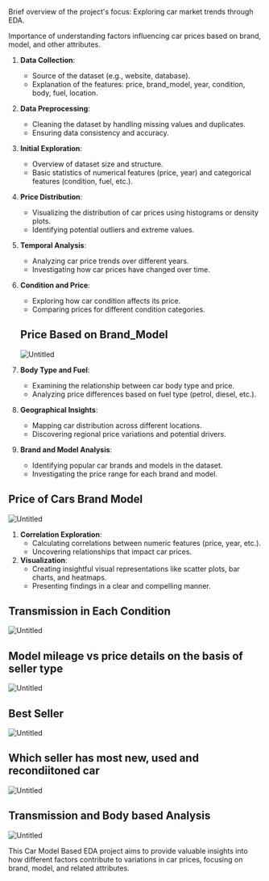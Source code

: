 Brief overview of the project's focus: Exploring car market trends through EDA.

Importance of understanding factors influencing car prices based on brand, model, and other attributes.

1. **Data Collection**:
    - Source of the dataset (e.g., website, database).
    - Explanation of the features: price, brand_model, year, condition, body, fuel, location.
2. **Data Preprocessing**:
    - Cleaning the dataset by handling missing values and duplicates.
    - Ensuring data consistency and accuracy.
3. **Initial Exploration**:
    - Overview of dataset size and structure.
    - Basic statistics of numerical features (price, year) and categorical features (condition, fuel, etc.).
4. **Price Distribution**:
    - Visualizing the distribution of car prices using histograms or density plots.
    - Identifying potential outliers and extreme values.
5. **Temporal Analysis**:
    - Analyzing car price trends over different years.
    - Investigating how car prices have changed over time.
6. **Condition and Price**:
    - Exploring how car condition affects its price.
    - Comparing prices for different condition categories.
    
    ## Price Based on Brand_Model
    
    ![Untitled](https://s3-us-west-2.amazonaws.com/secure.notion-static.com/b46e1bf0-12f9-4ce7-b564-b4b46e8127f2/Untitled.png)
    

1. **Body Type and Fuel**:
    - Examining the relationship between car body type and price.
    - Analyzing price differences based on fuel type (petrol, diesel, etc.).
2. **Geographical Insights**:
    - Mapping car distribution across different locations.
    - Discovering regional price variations and potential drivers.
3. **Brand and Model Analysis**:
    - Identifying popular car brands and models in the dataset.
    - Investigating the price range for each brand and model.

## **Price of Cars Brand Model**

![Untitled](https://s3-us-west-2.amazonaws.com/secure.notion-static.com/f5f8e3c3-3fa6-4a8e-99a6-1ff8ee0a419b/Untitled.png)

1. **Correlation Exploration**:
    - Calculating correlations between numeric features (price, year, etc.).
    - Uncovering relationships that impact car prices.
2. **Visualization**:
    - Creating insightful visual representations like scatter plots, bar charts, and heatmaps.
    - Presenting findings in a clear and compelling manner.

## Transmission in Each Condition

![Untitled](https://s3-us-west-2.amazonaws.com/secure.notion-static.com/e0332fd9-d6e9-4391-84ee-6e530fac85bd/Untitled.png)

## Model mileage vs price details on the basis of seller type

![Untitled](https://s3-us-west-2.amazonaws.com/secure.notion-static.com/79a4a61b-e186-47ca-b620-2e9eb6e7e590/Untitled.png)

## Best Seller

![Untitled](https://s3-us-west-2.amazonaws.com/secure.notion-static.com/a6d817ac-aa33-4cee-94da-41d77eb23c96/Untitled.png)

## **Which seller has most new, used and recondiitoned car**

![Untitled](https://s3-us-west-2.amazonaws.com/secure.notion-static.com/df636bb3-628f-4cf0-bc7b-f0d5705c40c7/Untitled.png)

## **Transmission and Body based Analysis**

![Untitled](https://s3-us-west-2.amazonaws.com/secure.notion-static.com/ce99d48c-9540-41c6-8052-2217ce44d3c4/Untitled.png)

This Car Model Based EDA project aims to provide valuable insights into how different factors contribute to variations in car prices, focusing on brand, model, and related attributes.
